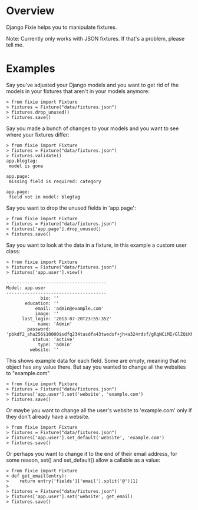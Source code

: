 Overview
====================

Django Fixie helps you to manipulate fixtures.

Note: Currently only works with JSON fixtures.  If that's a problem, please tell me.


Examples
=====================

Say you've adjusted your Django models and you want to get rid of the models in your fixtures
that aren't in your models anymore:

    > from fixie import Fixture
    > fixtures = Fixture("data/fixtures.json")
    > fixtures.drop_unused()
    > fixtures.save()


Say you made a bunch of changes to your models and you want to see where your fixtures differ:

    > from fixie import Fixture
    > fixtures = Fixture("data/fixtures.json")
    > fixtures.validate()
    app.blogtag:
     model is gone

    app.page:
     missing field is required: category

    app.page:
     field not in model: blogtag


Say you want to drop the unused fields in 'app.page':
 
    > from fixie import Fixture
    > fixtures = Fixture("data/fixtures.json")
    > fixtures['app.page'].drop_unused()
    > fixtures.save()


Say you want to look at the data in a fixture, in this example a custom user class:

    > from fixie import Fixture
    > fixtures = Fixture("data/fixtures.json")
    > fixtures['app.user'].view()

    --------------------------------------
    Model: app.user 
    --------------------------------------
                 bio: ''
           education: ''
               email: 'admin@example.com'
               image: ''
          last_login: '2013-07-20T23:55:35Z'
                name: 'Admin'
            password: 'pbkdf2_sha256$10000$sdfq234tasdfa43twedsf+jh+a324rdsf/gRqNCiMI/GlZQiKN7OOB1I4bhs='
              status: 'active'
                type: 'admin'
             website: ''

This shows example data for each field.  Some are empty, meaning that no object has any value there.  But say you wanted 
to change all the websites to "example.com"

    > from fixie import Fixture
    > fixtures = Fixture("data/fixtures.json")
    > fixtures['app.user'].set('website', 'example.com')
    > fixtures.save()

Or maybe you want to change all the user's website to 'example.com' only if they don't already have a website.

    > from fixie import Fixture
    > fixtures = Fixture("data/fixtures.json")
    > fixtures['app.user'].set_default('website', 'example.com')
    > fixtures.save()

Or perhaps you want to change it to the end of their email address, for some reason, set() and set_default() allow a callable
as a value:

    > from fixie import Fixture
    > def get_email(entry):
    >    return entry['fields']['email'].split('@')[1]
    >
    > fixtures = Fixture("data/fixtures.json")
    > fixtures['app.user'].set('website', get_email)
    > fixtures.save()
